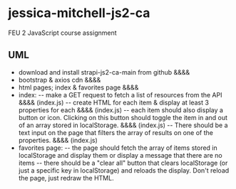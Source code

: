 # jessica-mitchell-js2-ca

FEU 2 JavaScript course assignment

## UML

- download and install strapi-js2-ca-main from github &&&&
- bootstrap & axios cdn &&&&
- html pages; index & favorites page &&&&
- index:
  -- make a GET request to fetch a list of resources from the API &&&& (index.js)
  -- create HTML for each item & display at least 3 properties for each &&&& (index.js)
  -- each item should also display a button or icon. Clicking on this button should toggle the item in and out of an array stored in localStorage. &&&& (index.js)
  -- There should be a text input on the page that filters the array of results on one of the properties. &&&& (index.js)
- favorites page:
  -- the page should fetch the array of items stored in localStorage and display them or display a message that there are no items
  -- there should be a "clear all" button that clears localStorage (or just a specific key in localStorage) and reloads the display. Don't reload the page, just redraw the HTML.
